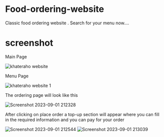 # Food-ordering-website
Classic food ordering website . Search for your menu now....



# screenshot
Main Page 

![khateraho website](https://github.com/kartik432/Food-ordering-website/assets/80540292/fca60a5b-2444-4c25-99bf-9d63d8d3df99)

Menu Page

![khateraho website 1](https://github.com/kartik432/Food-ordering-website/assets/80540292/b4aefc59-463d-41e1-ba5f-a1eda8bba76a)

The ordering page will look like this

![Screenshot 2023-09-01 212328](https://github.com/kartik432/Food-ordering-website/assets/80540292/344040e7-a94d-4b01-a73d-557457b4ed2b)

After clicking on place order a top-up section will appear where you can fill in the required information and you can pay for your order

![Screenshot 2023-09-01 212544](https://github.com/kartik432/Food-ordering-website/assets/80540292/d47b91a7-d249-4ba6-a65f-211daed31991)
![Screenshot 2023-09-01 213039](https://github.com/kartik432/Food-ordering-website/assets/80540292/53f979ef-1d7b-42b1-8b6b-456c39b399c3)


